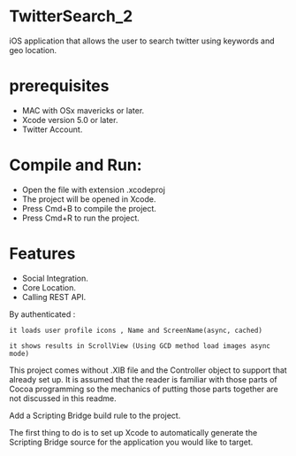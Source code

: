 # TwitterSearch_2

   iOS application that allows the user to search twitter using keywords and geo location.
   
<h1>prerequisites</h1>

   * MAC with OSx mavericks or later.
   * Xcode version 5.0 or later.
   * Twitter Account.

<h1>Compile and Run:</h1>

   * Open the file with extension .xcodeproj
   * The project will be opened in Xcode.
   * Press Cmd+B to compile the project.
   * Press Cmd+R to run the project.
   
<h1>Features</h1>
   
   * Social Integration.
   * Core Location.
   * Calling REST API.

   By authenticated :
    
    it loads user profile icons , Name and ScreenName(async, cached)
    
    it shows results in ScrollView (Using GCD method load images async mode)
   
  This project comes without .XIB file and the Controller object to support that already set up.  It is assumed that   the reader is familiar with those parts of Cocoa programming so the mechanics of putting those parts together are    not discussed in this readme.


 Add a Scripting Bridge build rule to the project.

  The first thing to do is to set up Xcode to automatically generate the Scripting Bridge source for the application   you would like to target.  
  
  
  


 
  
  


  

  
